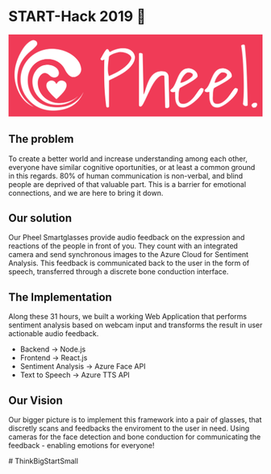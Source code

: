 # START-Hack 2019 ️:rocket:

![ScreenShot](static_assets/name.png) 

## The problem 

To create a better world and increase understanding among each other, everyone have similar cognitive oportunities, or at least a common ground in this regards. 80% of human communication is non-verbal, and blind people are deprived of that valuable part. This is a barrier for emotional connections, and we are here to bring it down.

## Our solution 
Our Pheel Smartglasses provide audio feedback on the expression and reactions of the people in front of you. They count with an integrated camera and send synchronous images to the Azure Cloud for Sentiment Analysis. This feedback is communicated back to the user in the form of speech, transferred through a discrete bone conduction interface. 

## The Implementation 
Along these 31 hours, we built a working Web Application that performs sentiment analysis based on webcam input and transforms the result in user actionable audio feedback. 

* Backend -> Node.js
* Frontend -> React.js
* Sentiment Analysis -> Azure Face API
* Text to Speech -> Azure TTS API

## Our Vision 

Our bigger picture is to implement this framework into a pair of glasses, that discretly scans and feedbacks the enviroment to the user in need. Using cameras for the face detection and bone conduction for communicating the feedback - enabling emotions for everyone!

\# ThinkBigStartSmall
